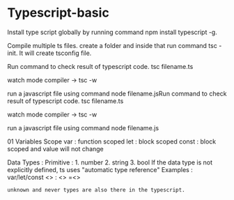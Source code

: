 # Typescript-basic

Install type script globally by running command npm install typescript -g. 

Compile multiple ts files.
    create a folder and inside that run command tsc -init. It will create tsconfig file.
    
Run command to check result of typescript code.
    tsc filename.ts

watch mode compiler -> tsc -w

run a javascript file using command node filename.jsRun command to check result of typescript code.
    tsc filename.ts

watch mode compiler -> tsc -w

run a javascript file using command node filename.js

01 Variables 
Scope
    var   : function scoped
    let   : block scoped
    const : block scoped and value will not change

Data Types :
    Primitive  : 1. number 2. string 3. bool
    If the data type is not explicitly defined, ts uses "automatic type reference"
    Examples : var/let/const <<variable-name>> : <<data-type>> =<<value>>

    unknown and never types are also there in the typescript.